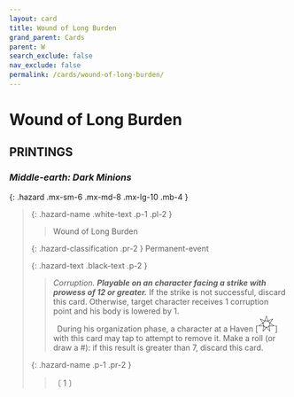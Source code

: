 ```yaml
---
layout: card
title: Wound of Long Burden
grand_parent: Cards
parent: W
search_exclude: false
nav_exclude: false
permalink: /cards/wound-of-long-burden/
---
```


# Wound of Long Burden


## PRINTINGS


### _Middle-earth: Dark Minions_

{: .hazard .mx-sm-6 .mx-md-8 .mx-lg-10 .mb-4 }
> {: .hazard-name .white-text .p-1 .pl-2 }
> > <div class="hazard-mp"></div>
> > <div class="card-name">Wound of Long Burden</div>
>
> {: .hazard-classification .pr-2 }
> Permanent-event
>
> {: .hazard-text .black-text .p-2 }
> > _Corruption._ ***Playable on an character facing a strike with prowess of 12 or greater.*** If the strike is not successful, discard this card. Otherwise, target character receives 1 corruption point and his body is lowered by 1. <br>&ensp;During his organization phase, a character at a Haven <nobr>[<img src="/assets/images/free-haven.svg">]</nobr> with this card may tap to attempt to remove it. Make a roll (or draw a #): if this result is greater than 7, discard this card. 
>
> {: .hazard-name .p-1 .pr-2 }
> > <div class="card-shield"></div>
> > <div class="card-corruption-white">〔 1 〕</div>
